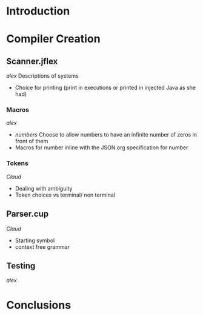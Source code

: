 # Introduction

# Compiler Creation

## Scanner.jflex
*alex*
Descriptions of systems
- Choice for printing (print in executions or printed in injected Java as she had)

### Macros
*alex*
- *numbers* Choose to allow numbers to have an infinite number of zeros in front of them
- Macros for number inline with the JSON.org specification for number

### Tokens
*Claud*
 - Dealing with ambiguity
 - Token choices vs terminal/ non terminal

## Parser.cup
*Claud*
 - Starting symbol
 - context free grammar

## Testing
*alex*

# Conclusions
